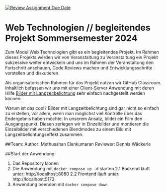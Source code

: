[![Review Assignment Due Date](https://classroom.github.com/assets/deadline-readme-button-24ddc0f5d75046c5622901739e7c5dd533143b0c8e959d652212380cedb1ea36.svg)](https://classroom.github.com/a/gQyBcnrC)
# Web Technologien // begleitendes Projekt Sommersemester 2024
Zum Modul Web Technologien gibt es ein begleitendes Projekt. Im Rahmen dieses Projekts werden wir von Veranstaltung zu Veranstaltung ein Projekt sukzessive weiter entwickeln und uns im Rahmen der Veranstaltung den Fortschritt anschauen, Code Reviews machen und Entwicklungsschritte vorstellen und diskutieren.

Als organisatorischen Rahmen für das Projekt nutzen wir GitHub Classroom. Inhaltlich befassen wir uns mit einer Client-Server Anwendung mit deren Hilfe [Bilder mit Langzeitbelichtung](https://de.wikipedia.org/wiki/Langzeitbelichtung) sehr einfach nachgestellt werden können.

Warum ist das cool? Bilder mit Langzeitbelichtung sind gar nicht so einfach zu erstellen, vor allem, wenn man möglichst viel Kontrolle über das Endergebnis haben möchte. In unserem Ansatz, bildet ein Film den Ausgangspunkt. Diesen zerlegen wir in Einzelbilder und montieren die Einzelbilder mit verschiedenen Blendmodes zu einem Bild mit Langzeitbelichtungseffekt zusammen.

##Team:
Author: Methusshan Elankumaran
Reviewer: Dennis Wäckerle

##Start der Anwendung:
1. Das Repository klonen
2. Die Anwendung mit `docker compose up -d` starten
   2.1  Backend läuft unter: http://localhost:8080
   2.2  Frontend läuft unter: http://localhost:5173
3. Anwendung beenden mit `docker compose down`


